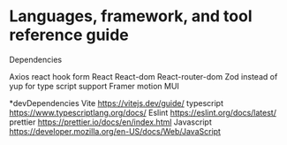 # Languages, framework, and tool reference guide

Dependencies

Axios
react hook form
React
React-dom
React-router-dom
Zod instead of yup for type script support
Framer motion
MUI

\*devDependencies
Vite
<https://vitejs.dev/guide/>
typescript
<https://www.typescriptlang.org/docs/>
Eslint
<https://eslint.org/docs/latest/>
prettier
<https://prettier.io/docs/en/index.html>
Javascript
<https://developer.mozilla.org/en-US/docs/Web/JavaScript>
